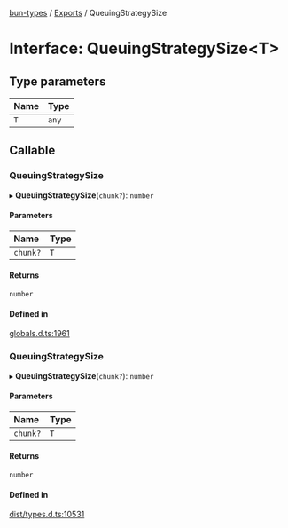 [bun-types](../README.md) / [Exports](../modules.md) / QueuingStrategySize

# Interface: QueuingStrategySize<T\>

## Type parameters

| Name | Type |
| :------ | :------ |
| `T` | `any` |

## Callable

### QueuingStrategySize

▸ **QueuingStrategySize**(`chunk?`): `number`

#### Parameters

| Name | Type |
| :------ | :------ |
| `chunk?` | `T` |

#### Returns

`number`

#### Defined in

[globals.d.ts:1961](https://github.com/valgaze/bun-types/blob/5e53f27/globals.d.ts#L1961)

### QueuingStrategySize

▸ **QueuingStrategySize**(`chunk?`): `number`

#### Parameters

| Name | Type |
| :------ | :------ |
| `chunk?` | `T` |

#### Returns

`number`

#### Defined in

[dist/types.d.ts:10531](https://github.com/valgaze/bun-types/blob/5e53f27/dist/types.d.ts#L10531)
